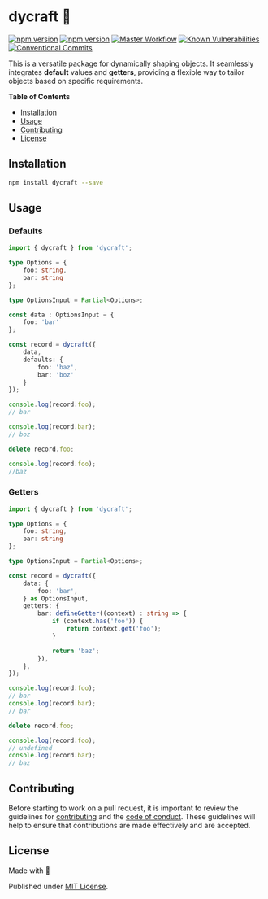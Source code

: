 # dycraft 🌈

[![npm version][npm-version-src]][npm-version-href]
[![npm version][codecov-src]][codecov-href]
[![Master Workflow][workflow-src]][workflow-href]
[![Known Vulnerabilities][snyk-src]][snyk-href]
[![Conventional Commits][conventional-src]][conventional-href]

This is a versatile package for dynamically shaping objects.
It seamlessly integrates **default** values and **getters**,
providing a flexible way to tailor objects based on specific requirements.

**Table of Contents**
- [Installation](#installation)
- [Usage](#usage)
- [Contributing](#contributing)
- [License](#license)

## Installation

```bash
npm install dycraft --save
```

## Usage

### Defaults

```typescript
import { dycraft } from 'dycraft';

type Options = {
    foo: string,
    bar: string
};

type OptionsInput = Partial<Options>;

const data : OptionsInput = {
    foo: 'bar'
};

const record = dycraft({
    data,
    defaults: {
        foo: 'baz',
        bar: 'boz'
    }
});

console.log(record.foo);
// bar

console.log(record.bar);
// boz

delete record.foo;

console.log(record.foo);
//baz
```

### Getters

```typescript
import { dycraft } from 'dycraft';

type Options = {
    foo: string,
    bar: string
};

type OptionsInput = Partial<Options>;

const record = dycraft({
    data: {
        foo: 'bar',
    } as OptionsInput,
    getters: {
        bar: defineGetter((context) : string => {
            if (context.has('foo')) {
                return context.get('foo');
            }

            return 'baz';
        }),
    },
});

console.log(record.foo);
// bar
console.log(record.bar);
// bar

delete record.foo;

console.log(record.foo);
// undefined
console.log(record.bar);
// baz
```

## Contributing

Before starting to work on a pull request, it is important to review the guidelines for
[contributing](./CONTRIBUTING.md) and the [code of conduct](./CODE_OF_CONDUCT.md).
These guidelines will help to ensure that contributions are made effectively and are accepted.

## License

Made with 💚

Published under [MIT License](./LICENSE).

[npm-version-src]: https://badge.fury.io/js/dycraft.svg
[npm-version-href]: https://npmjs.com/package/dycraft
[codecov-src]: https://codecov.io/gh/Tada5hi/dycraft/branch/master/graph/badge.svg?token=4KNSG8L13V
[codecov-href]: https://codecov.io/gh/Tada5hi/dycraft
[workflow-src]: https://github.com/Tada5hi/dycraft/workflows/CI/badge.svg
[workflow-href]: https://github.com/Tada5hi/dycraft
[snyk-src]: https://snyk.io/test/github/Tada5hi/dycraft/badge.svg?targetFile=package.json
[snyk-href]: https://snyk.io/test/github/Tada5hi/dycraft?targetFile=package.json
[conventional-src]: https://img.shields.io/badge/Conventional%20Commits-1.0.0-%23FE5196?logo=conventionalcommits&logoColor=white
[conventional-href]: https://conventionalcommits.org
